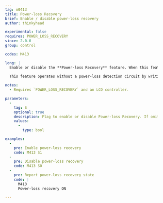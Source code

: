 ```yaml
---
tag: m0413
title: Power-loss Recovery
brief: Enable / disable power-loss recovery
author: thinkyhead

experimental: false
requires: POWER_LOSS_RECOVERY
since: 2.0.0
group: control

codes: M413

long: |
  Enable or disable the **Power-loss Recovery** feature. When this feature is enabled, the state of the current print job (SD card only) will be saved to a file on the SD card. If the machine crashes or a power outage occurs, the firmware will present an option to Resume the interrupted print job. In Marlin 2.0 the `POWER_LOSS_RECOVERY` option must be enabled.
  
  This feature operates without a power-loss detection circuit by writing to the recovery file periodically (e.g., once per layer), or if a `POWER_LOSS_PIN` is configured then it will write the recovery info only when a power-loss is detected. The latter option is preferred, since constant writing to the SD card can shorten its life, and the print will be resumed where it was interrupted rather than repeating the last layer. (Future implementations may allow use of the EEPROM or the on-board SD card.)

notes:
  - Requires `POWER_LOSS_RECOVERY` and an LCD controller.

parameters:
  -
    tag: S
    optional: true
    description: Flag to enable or disable Power-loss Recovery. If omitted, the current enabled state will be reported.
    values:
      -
        type: bool

examples:
  -
    pre: Enable power-loss recovery
    code: M413 S1
  -
    pre: Disable power-loss recovery
    code: M413 S0
  -
    pre: Report power-loss recovery state
    code: |
      M413
      Power-loss recovery ON

---
```

